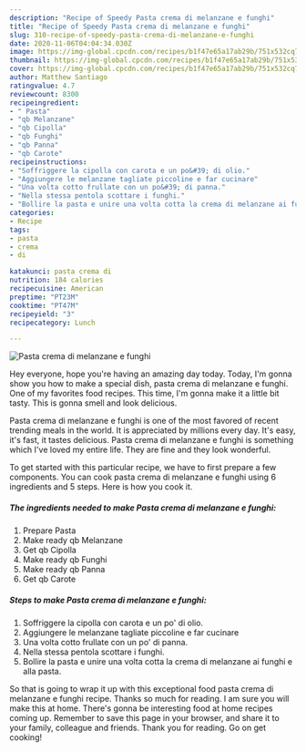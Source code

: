 ```yaml
---
description: "Recipe of Speedy Pasta crema di melanzane e funghi"
title: "Recipe of Speedy Pasta crema di melanzane e funghi"
slug: 310-recipe-of-speedy-pasta-crema-di-melanzane-e-funghi
date: 2020-11-06T04:04:34.030Z
image: https://img-global.cpcdn.com/recipes/b1f47e65a17ab29b/751x532cq70/pasta-crema-di-melanzane-e-funghi-recipe-main-photo.jpg
thumbnail: https://img-global.cpcdn.com/recipes/b1f47e65a17ab29b/751x532cq70/pasta-crema-di-melanzane-e-funghi-recipe-main-photo.jpg
cover: https://img-global.cpcdn.com/recipes/b1f47e65a17ab29b/751x532cq70/pasta-crema-di-melanzane-e-funghi-recipe-main-photo.jpg
author: Matthew Santiago
ratingvalue: 4.7
reviewcount: 8300
recipeingredient:
- " Pasta"
- "qb Melanzane"
- "qb Cipolla"
- "qb Funghi"
- "qb Panna"
- "qb Carote"
recipeinstructions:
- "Soffriggere la cipolla con carota e un po&#39; di olio."
- "Aggiungere le melanzane tagliate piccoline e far cucinare"
- "Una volta cotto frullate con un po&#39; di panna."
- "Nella stessa pentola scottare i funghi."
- "Bollire la pasta e unire una volta cotta la crema di melanzane ai funghi e alla pasta."
categories:
- Recipe
tags:
- pasta
- crema
- di

katakunci: pasta crema di 
nutrition: 184 calories
recipecuisine: American
preptime: "PT23M"
cooktime: "PT47M"
recipeyield: "3"
recipecategory: Lunch

---
```



![Pasta crema di melanzane e funghi](https://img-global.cpcdn.com/recipes/b1f47e65a17ab29b/751x532cq70/pasta-crema-di-melanzane-e-funghi-recipe-main-photo.jpg)

Hey everyone, hope you're having an amazing day today. Today, I'm gonna show you how to make a special dish, pasta crema di melanzane e funghi. One of my favorites food recipes. This time, I'm gonna make it a little bit tasty. This is gonna smell and look delicious.



Pasta crema di melanzane e funghi is one of the most favored of recent trending meals in the world. It is appreciated by millions every day. It's easy, it's fast, it tastes delicious. Pasta crema di melanzane e funghi is something which I've loved my entire life. They are fine and they look wonderful.


To get started with this particular recipe, we have to first prepare a few components. You can cook pasta crema di melanzane e funghi using 6 ingredients and 5 steps. Here is how you cook it.

<!--inarticleads1-->

##### The ingredients needed to make Pasta crema di melanzane e funghi:

1. Prepare  Pasta
1. Make ready qb Melanzane
1. Get qb Cipolla
1. Make ready qb Funghi
1. Make ready qb Panna
1. Get qb Carote




<!--inarticleads2-->

##### Steps to make Pasta crema di melanzane e funghi:

1. Soffriggere la cipolla con carota e un po&#39; di olio.
1. Aggiungere le melanzane tagliate piccoline e far cucinare
1. Una volta cotto frullate con un po&#39; di panna.
1. Nella stessa pentola scottare i funghi.
1. Bollire la pasta e unire una volta cotta la crema di melanzane ai funghi e alla pasta.




So that is going to wrap it up with this exceptional food pasta crema di melanzane e funghi recipe. Thanks so much for reading. I am sure you will make this at home. There's gonna be interesting food at home recipes coming up. Remember to save this page in your browser, and share it to your family, colleague and friends. Thank you for reading. Go on get cooking!
